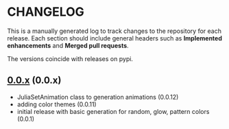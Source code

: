 # CHANGELOG

This is a manually generated log to track changes to the repository for each release. 
Each section should include general headers such as **Implemented enhancements** 
and **Merged pull requests**. 

The versions coincide with releases on pypi.

## [0.0.x](https://github.com/vsoch/juliart/tree/master) (0.0.x)
 - JuliaSetAnimation class to generation animations (0.0.12)
 - adding color themes (0.0.11)
 - initial release with basic generation for random, glow, pattern colors (0.0.1)

